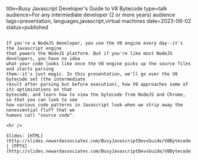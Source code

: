 title=Busy Javascript Developer's Guide to V8 Bytecode
type=talk
audience=For any intermediate developer (2 or more years) audience
tags=presentation, languages,javascript,virtual machines
date=2023-06-02
status=published
~~~~~~

If you're a NodeJS developer, you use the V8 engine every day--it's the Javascript engine
that powers the NodeJS platform. But if you're like most NodeJS developers, you have no idea
what your code looks like once the V8 engine picks up the source files and starts parsing
them--it's just magic. In this presentation, we'll go over the V8 bytecode set (the intermediate
result after parsing but before execution), how V8 approaches some of its optimizations on that
bytecode, and learn how to view the bytecode from NodeJS and Chrome, so that you can look to see
how various code patterns in Javascript look when we strip away the nonessential fluff that we
humans call "source code".
    
<hr />

Slides: [HTML](http://slides.newardassociates.com/BusyJavascriptDevsGuide/V8Bytecode.html) | [PPTX](http://slides.newardassociates.com/BusyJavascriptDevsGuide/V8Bytecode.pptx)
